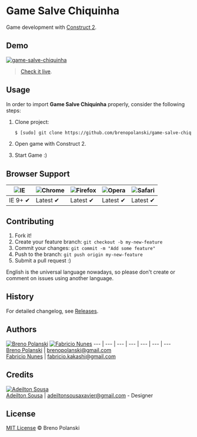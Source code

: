 # Game Salve Chiquinha

Game development with [Construct 2](https://www.scirra.com).

## Demo

[![game-salve-chiquinha](https://raw.github.com/brenopolanski/game-salve-chiquinha/gh-assets/game-salve-chiquinha.jpg)](http://brenopolanski.github.io/game-salve-chiquinha/)

> [Check it live](http://brenopolanski.github.io/game-salve-chiquinha/).

## Usage

In order to import **Game Salve Chiquinha** properly, consider the following steps:

1. Clone project:

    ```html
    $ [sudo] git clone https://github.com/brenopolanski/game-salve-chiquinha
    ```

2. Open game with Construct 2.

3. Start Game :)

## Browser Support

![IE](https://raw.github.com/alrra/browser-logos/master/internet-explorer/internet-explorer_48x48.png) | ![Chrome](https://raw.github.com/alrra/browser-logos/master/chrome/chrome_48x48.png) | ![Firefox](https://raw.github.com/alrra/browser-logos/master/firefox/firefox_48x48.png) | ![Opera](https://raw.github.com/alrra/browser-logos/master/opera/opera_48x48.png) | ![Safari](https://raw.github.com/alrra/browser-logos/master/safari/safari_48x48.png)
--- | --- | --- | --- | --- |
IE 9+ ✔ | Latest ✔ | Latest ✔ | Latest ✔ | Latest ✔ |

## Contributing

1. Fork it!
2. Create your feature branch: `git checkout -b my-new-feature`
3. Commit your changes: `git commit -m "Add some feature"`
4. Push to the branch: `git push origin my-new-feature`
5. Submit a pull request  :)

English is the universal language nowadays, so please don't create or comment on issues using another language.

## History

For detailed changelog, see [Releases](https://github.com/brenopolanski/game-salve-chiquinha/releases).

## Authors

[![Breno Polanski](https://avatars3.githubusercontent.com/u/1894191?s=70)](https://github.com/brenopolanski)
[![Fabricio Nunes](https://avatars2.githubusercontent.com/u/1708436?s=70)](https://github.com/fabriciozh)
--- | --- | --- | --- | --- | --- | --- <br>
[Breno Polanski](https://github.com/brenopolanski) | brenopolanski@gmail.com <br> [Fabricio Nunes](https://github.com/fabriciozh) | fabricio.kakashi@gmail.com

## Credits
[![Adeilton Sousa](https://avatars3.githubusercontent.com/u/15982101?s=70)](https://github.com/adeiltonsousa) <br>
[Adeilton Sousa](https://github.com/adeiltonsousa) | adeiltonsousaxavier@gmail.com - Designer

## License

[MIT License](http://brenopolanski.mit-license.org/) © Breno Polanski
